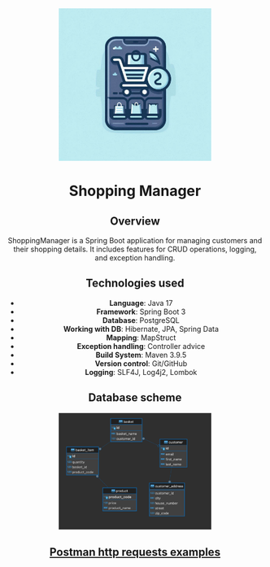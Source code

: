 <div style="text-align:center;">
    <img src="images/OIG4.gBNbJKi6Y8sc2Yc.MbgC.jpeg" width="300">
</div>
<div style="text-align:center;">

# Shopping Manager
## Overview
ShoppingManager is a Spring Boot application for managing customers and their shopping details. It includes features for CRUD operations, logging, and exception handling.


## Technologies used
- **Language**: Java 17
- **Framework**: Spring Boot 3
- **Database**: PostgreSQL
- **Working with DB**: Hibernate, JPA, Spring Data
- **Mapping**: MapStruct
- **Exception handling**: Controller advice
- **Build System**: Maven 3.9.5
- **Version control**: Git/GitHub
- **Logging**: SLF4J, Log4j2, Lombok

## Database scheme
<img src="images/DB_scheme.png" width="300">

## [Postman http requests examples](https://github.com/wtypmah24/ShoppingManager/tree/main/postman_requests)

</div>

